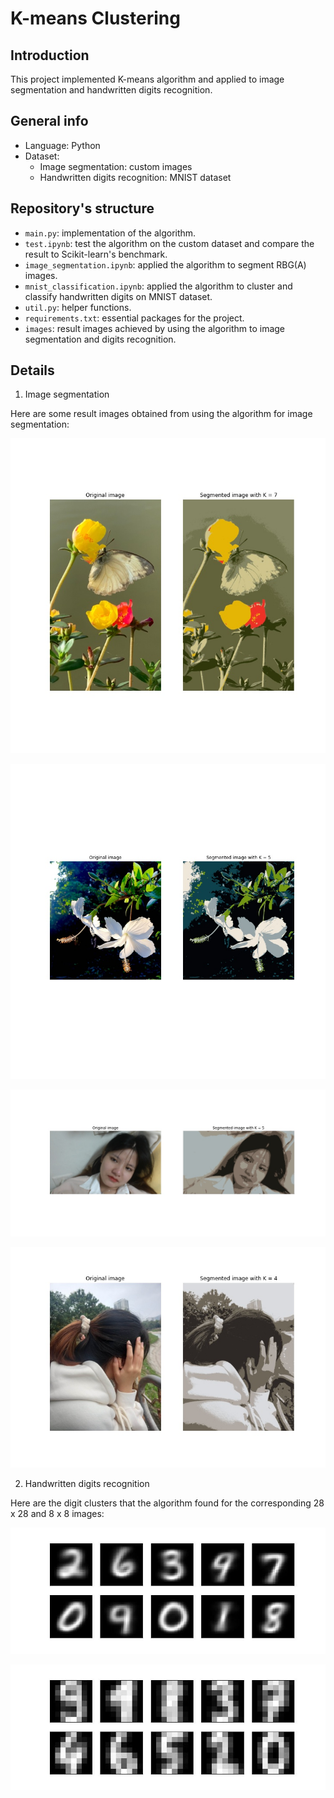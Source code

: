 # K-means Clustering

## Introduction 
This project implemented K-means algorithm and applied to image segmentation and handwritten digits recognition. 

## General info
- Language: Python 
- Dataset: 
    - Image segmentation: custom images 
    - Handwritten digits recognition: MNIST dataset
    
## Repository's structure
- `main.py`: implementation of the algorithm. 
- `test.ipynb`: test the algorithm on the custom dataset and compare the result to Scikit-learn's benchmark. 
- `image_segmentation.ipynb`: applied the algorithm to segment RBG(A) images. 
- `mnist_classification.ipynb`: applied the algorithm to cluster and classify handwritten digits on MNIST dataset.
- `util.py`: helper functions. 
- `requirements.txt`: essential packages for the project. 
- `images`: result images achieved by using the algorithm to image segmentation and digits recognition. 
    
## Details 
1. Image segmentation 

Here are some result images obtained from using the algorithm for image segmentation: 

![image4](https://github.com/haongnd2280/K-means-Clustering/blob/main/images/seg_img7.jpg)

![image 1](https://github.com/haongnd2280/K-means-Clustering/blob/main/images/seg_img1.jpg?raw=true)

![image 2](https://github.com/haongnd2280/K-means-Clustering/blob/main/images/seg_img3.jpg?raw=true)

![image3](https://github.com/haongnd2280/K-means-Clustering/blob/main/images/seg_img4.jpg?raw=true)

2. Handwritten digits recognition 

Here are the digit clusters that the algorithm found for the corresponding 28 x 28 and 8 x 8 images:

![28x28](https://github.com/haongnd2280/K-means-Clustering/blob/main/images/digit_centers_28x28.jpg)

![8x8](https://github.com/haongnd2280/K-means-Clustering/blob/main/images/digit_centers_8x8.jpg)
